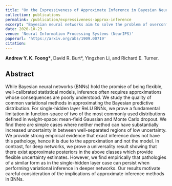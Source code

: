 ```yaml
---
title: "On the Expressiveness of Approximate Inference in Bayesian Neural Networks"
collection: publications
permalink: /publication/expressiveness-approx-inference
excerpt: "Bayesian neural networks aim to solve the problem of overconfident predictions using probabilistic modelling. However, we show that some common approximations used in Bayesian neural networks lead to undesirable behaviour. Along with [Sebastian Farquhar](https://sebastianfarquhar.com/) and [Yingzhen Li](http://yingzhenli.net/home/en/), I gave a short talk explaining this paper which you can watch [here](https://www.youtube.com/watch?v=BJTkLxSQrHI). You can find the slides for a longer version of that talk, (given with [David Burt](https://davidrburt.github.io/) at the RIKEN Center) [here](../files/RIKEN_handout.pdf)."
date: 2020-10-23
venue: 'Neural Information Processing Systems (NeurIPS)'
paperurl: 'https://arxiv.org/abs/1909.00719'
citation:
---
```


**Andrew Y. K. Foong\***, David R. Burt\*, Yingzhen Li, and Richard E. Turner.

## Abstract
While Bayesian neural networks (BNNs) hold the promise of being flexible, well-calibrated statistical models, inference often requires approximations whose consequences are poorly understood. We study the quality of common variational methods in approximating the Bayesian predictive distribution. For single-hidden layer ReLU BNNs, we prove a fundamental limitation in function-space of two of the most commonly used distributions defined in weight-space: mean-field Gaussian and Monte Carlo dropout. We find there are simple cases where neither method can have substantially increased uncertainty in between well-separated regions of low uncertainty. We provide strong empirical evidence that exact inference does not have this pathology, hence it is due to the approximation and not the model. In contrast, for deep networks, we prove a universality result showing that there exist approximate posteriors in the above classes which provide flexible uncertainty estimates. However, we find empirically that pathologies of a similar form as in the single-hidden layer case can persist when performing variational inference in deeper networks. Our results motivate careful consideration of the implications of approximate inference methods in BNNs.
